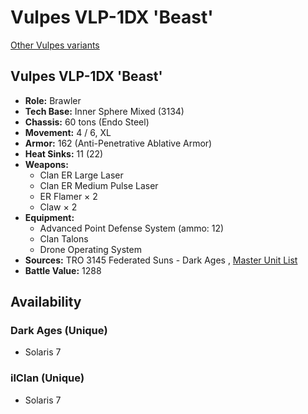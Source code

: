 # Vulpes VLP-1DX 'Beast' 

[Other Vulpes variants](../vulpes.md) 

## Vulpes VLP-1DX 'Beast' 

- **Role:** Brawler 
- **Tech Base:** Inner Sphere Mixed (3134) 
- **Chassis:** 60 tons (Endo Steel) 
- **Movement:** 4 / 6, XL 
- **Armor:** 162 (Anti-Penetrative Ablative Armor) 
- **Heat Sinks:** 11 (22) 
- **Weapons:** 
  - Clan ER Large Laser 
  - Clan ER Medium Pulse Laser 
  - ER Flamer × 2 
  - Claw × 2 
- **Equipment:** 
  - Advanced Point Defense System (ammo: 12) 
  - Clan Talons 
  - Drone Operating System 
- **Sources:** TRO 3145 Federated Suns - Dark Ages , [Master Unit List](http://masterunitlist.info/Unit/Details/8382) 
- **Battle Value:** 1288 

## Availability 

### Dark Ages (Unique) 

- Solaris 7 

### ilClan (Unique) 

- Solaris 7 

